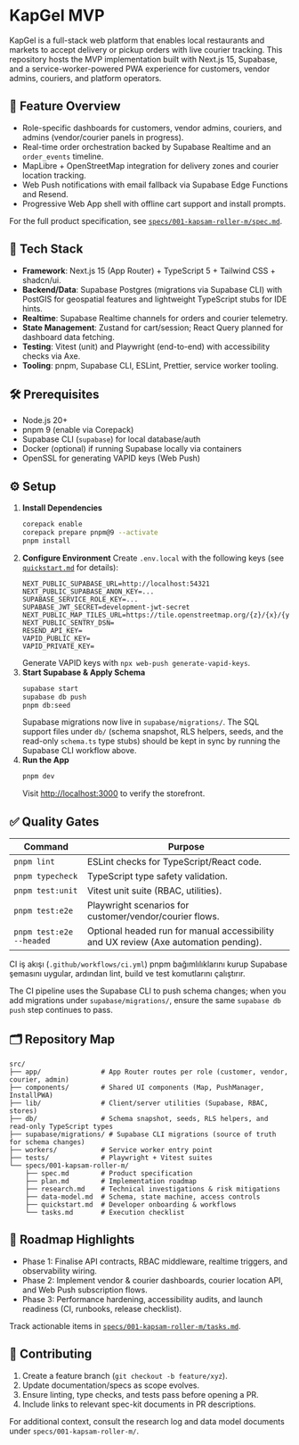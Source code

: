 # KapGel MVP

KapGel is a full-stack web platform that enables local restaurants and markets to accept delivery or pickup orders with live courier tracking. This repository hosts the MVP implementation built with Next.js 15, Supabase, and a service-worker-powered PWA experience for customers, vendor admins, couriers, and platform operators.

## 🚀 Feature Overview

- Role-specific dashboards for customers, vendor admins, couriers, and admins (vendor/courier panels in progress).
- Real-time order orchestration backed by Supabase Realtime and an `order_events` timeline.
- MapLibre + OpenStreetMap integration for delivery zones and courier location tracking.
- Web Push notifications with email fallback via Supabase Edge Functions and Resend.
- Progressive Web App shell with offline cart support and install prompts.

For the full product specification, see [`specs/001-kapsam-roller-m/spec.md`](specs/001-kapsam-roller-m/spec.md).

## 🧱 Tech Stack

- **Framework**: Next.js 15 (App Router) + TypeScript 5 + Tailwind CSS + shadcn/ui.
- **Backend/Data**: Supabase Postgres (migrations via Supabase CLI) with PostGIS for geospatial features and lightweight TypeScript stubs for IDE hints.
- **Realtime**: Supabase Realtime channels for orders and courier telemetry.
- **State Management**: Zustand for cart/session; React Query planned for dashboard data fetching.
- **Testing**: Vitest (unit) and Playwright (end-to-end) with accessibility checks via Axe.
- **Tooling**: pnpm, Supabase CLI, ESLint, Prettier, service worker tooling.

## 🛠️ Prerequisites

- Node.js 20+
- pnpm 9 (enable via Corepack)
- Supabase CLI (`supabase`) for local database/auth
- Docker (optional) if running Supabase locally via containers
- OpenSSL for generating VAPID keys (Web Push)

## ⚙️ Setup

1. **Install Dependencies**
   ```bash
   corepack enable
   corepack prepare pnpm@9 --activate
   pnpm install
   ```
2. **Configure Environment**
   Create `.env.local` with the following keys (see [`quickstart.md`](specs/001-kapsam-roller-m/quickstart.md) for details):
   ```env
   NEXT_PUBLIC_SUPABASE_URL=http://localhost:54321
   NEXT_PUBLIC_SUPABASE_ANON_KEY=...
   SUPABASE_SERVICE_ROLE_KEY=...
   SUPABASE_JWT_SECRET=development-jwt-secret
   NEXT_PUBLIC_MAP_TILES_URL=https://tile.openstreetmap.org/{z}/{x}/{y}.png
   NEXT_PUBLIC_SENTRY_DSN=
   RESEND_API_KEY=
   VAPID_PUBLIC_KEY=
   VAPID_PRIVATE_KEY=
   ```
   Generate VAPID keys with `npx web-push generate-vapid-keys`.
3. **Start Supabase & Apply Schema**
   ```bash
   supabase start
   supabase db push
   pnpm db:seed
   ```
   Supabase migrations now live in `supabase/migrations/`. The SQL support files under `db/` (schema snapshot, RLS helpers, seeds, and the read-only `schema.ts` type stubs) should be kept in sync by running the Supabase CLI workflow above.
4. **Run the App**
   ```bash
   pnpm dev
   ```
   Visit [http://localhost:3000](http://localhost:3000) to verify the storefront.

## ✅ Quality Gates

| Command | Purpose |
| --- | --- |
| `pnpm lint` | ESLint checks for TypeScript/React code. |
| `pnpm typecheck` | TypeScript type safety validation. |
| `pnpm test:unit` | Vitest unit suite (RBAC, utilities). |
| `pnpm test:e2e` | Playwright scenarios for customer/vendor/courier flows. |
| `pnpm test:e2e --headed` | Optional headed run for manual accessibility and UX review (Axe automation pending). |

CI iş akışı (`.github/workflows/ci.yml`) pnpm bağımlılıklarını kurup Supabase şemasını uygular, ardından lint, build ve test komutlarını çalıştırır.

The CI pipeline uses the Supabase CLI to push schema changes; when you add migrations under `supabase/migrations/`, ensure the same `supabase db push` step continues to pass.

## 🗂️ Repository Map

```
src/
├── app/               # App Router routes per role (customer, vendor, courier, admin)
├── components/        # Shared UI components (Map, PushManager, InstallPWA)
├── lib/               # Client/server utilities (Supabase, RBAC, stores)
├── db/                # Schema snapshot, seeds, RLS helpers, and read-only TypeScript types
├── supabase/migrations/ # Supabase CLI migrations (source of truth for schema changes)
├── workers/           # Service worker entry point
├── tests/             # Playwright + Vitest suites
└── specs/001-kapsam-roller-m/
    ├── spec.md        # Product specification
    ├── plan.md        # Implementation roadmap
    ├── research.md    # Technical investigations & risk mitigations
    ├── data-model.md  # Schema, state machine, access controls
    ├── quickstart.md  # Developer onboarding & workflows
    └── tasks.md       # Execution checklist
```

## 🧭 Roadmap Highlights

- Phase 1: Finalise API contracts, RBAC middleware, realtime triggers, and observability wiring.
- Phase 2: Implement vendor & courier dashboards, courier location API, and Web Push subscription flows.
- Phase 3: Performance hardening, accessibility audits, and launch readiness (CI, runbooks, release checklist).

Track actionable items in [`specs/001-kapsam-roller-m/tasks.md`](specs/001-kapsam-roller-m/tasks.md).

## 🤝 Contributing

1. Create a feature branch (`git checkout -b feature/xyz`).
2. Update documentation/specs as scope evolves.
3. Ensure linting, type checks, and tests pass before opening a PR.
4. Include links to relevant spec-kit documents in PR descriptions.

For additional context, consult the research log and data model documents under `specs/001-kapsam-roller-m/`.
